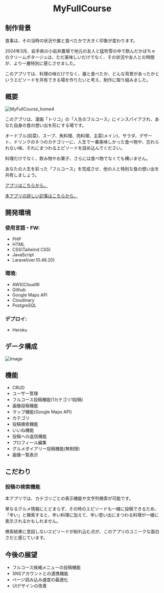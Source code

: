 <div align="center">
<h1>MyFullCourse</h1>
</div>

## 制作背景
食事は、その当時の状況や誰と食べたかで大きく印象が変わります。

2024年3月、岩手県の小岩井農場で地元の友人と猛吹雪の中で飲んだかぼちゃのクリームポタージュは、ただ美味しいだけでなく、その状況や友人との時間が、より一層特別に感じさせました。

このアプリでは、料理の味だけでなく、誰と食べたか、どんな背景があったかというエピソードを共有できる場を作りたいと考え、制作に取り組みました。

## 概要
![MyFullCourse_home4](https://github.com/user-attachments/assets/ac653409-64f6-48f3-91af-b01c276712e8)


このアプリは、漫画「トリコ」の「人生のフルコース」にインスパイアされ、あなた自身の食の想い出を形にする場です。

オードブル(前菜)、スープ、魚料理、肉料理、主菜(メイン)、サラダ、デザート、ドリンクの８つのカテゴリーに、人生で一番美味しかった食べ物や、忘れられない味、それにまつわるエピソードを詰め込んでください。

料理だけでなく、飲み物やお菓子、さらには食べ物でなくても構いません。

あなたの人生を彩った「フルコース」を完成させ、他の人と特別な食の想い出を共有しましょう。

<a href="https://myfullcourse-a3b651ea6c01.herokuapp.com/">アプリはこちらから。</a>
<p></p>
<a href="https://qiita.com/HalloChiba/items/2edba42568374c90b61c">本アプリの詳しい記事はこちらから。</a>


## 開発環境

### 使用言語・FW:
- PHP
- HTML
- CSS(Tailwind CSS)
- JavaScript
- Laravel(ver.10.48.20)

### 環境:
- AWS(Cloud9)
- Github
- Google Maps API
- Cloudinary
- PostgreSQL

### デプロイ:
- Heroku

## データ構成
![image](https://github.com/user-attachments/assets/3724f977-3506-4fae-a3da-a0e08ff3e238)



## 機能
- CRUD
- ユーザー管理
- フルコース投稿機能(1カテゴリ1投稿)
- 画像投稿機能
- マップ機能(Google Maps API)
- カテゴリ
- 投稿検索機能
- いいね機能
- 投稿への返信機能
- プロフィール編集
- グルメダイアリー投稿機能(無制限)
- 画像一覧表示

## こだわり
### 投稿の検索機能

本アプリでは、カテゴリごとの表示機能や文字列検索が可能です。

単なるグルメ情報にとどまらず、その時のエピソードも一緒に投稿できるため、「辛い」と検索すると、辛い料理に加えて、辛い思い出にまつわる料理が一緒に表示されるかもしれません。

検索結果に意図しないエピソードが紛れ込む点が、このアプリのユニークな面白さだと感じています。

## 今後の展望
- フルコース候補メニューの投稿機能
- SNSアカウントとの連携機能
- ページ読み込み速度の最適化
- UIデザインの改善

